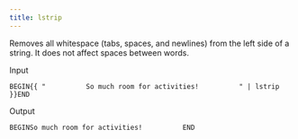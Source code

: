 ```yaml
---
title: lstrip
---
```


Removes all whitespace (tabs, spaces, and newlines) from the left side of a string. It does not affect spaces between words.

Input
```liquid
BEGIN{{ "          So much room for activities!          " | lstrip }}END
```

Output
```text
BEGINSo much room for activities!          END
```
